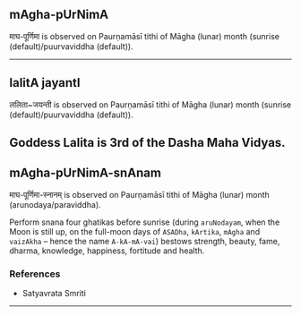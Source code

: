 ## mAgha-pUrNimA

माघ-पूर्णिमा is observed on Paurṇamāsī tithi of Māgha (lunar) month (sunrise (default)/puurvaviddha (default)).


---
## lalitA jayantI

ललिता~जयन्ती is observed on Paurṇamāsī tithi of Māgha (lunar) month (sunrise (default)/puurvaviddha (default)).

Goddess Lalita is 3rd of the Dasha Maha Vidyas.
---
## mAgha-pUrNimA-snAnam

माघ-पूर्णिमा-स्नानम् is observed on Paurṇamāsī tithi of Māgha (lunar) month (arunodaya/paraviddha).

Perform snana four ghatikas before sunrise (during `aruNodayam`, when the Moon is still up, on the full-moon days of `ASADha`, `kArtika`, `mAgha` and `vaizAkha` – hence the name `A-kA-mA-vai`) bestows strength, beauty, fame, dharma, knowledge, happiness, fortitude and health.
### References
* Satyavrata Smriti

---
